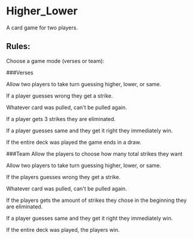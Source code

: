 # Higher_Lower
A card game for two players.

## Rules:

  Choose a game mode (verses or team):
  
  ###Verses
  
  Allow two players to take turn guessing higher, lower, or same.
  
  If a player guesses wrong they get a strike.
  
  Whatever card was pulled, can't be pulled again.
  
  If a player gets 3 strikes they are eliminated.
  
  If a player guesses same and they get it right they 
  immediately win.
  
  If the entire deck was played the game ends in a draw.
  
  ###Team
  Allow the players to choose how many total strikes they want
  
  Allow two players to take turn guessing higher, lower, or same.
  
  If the players guesses wrong they get a strike.
  
  Whatever card was pulled, can't be pulled again.
  
  If the players gets the amount of strikes they chose in the beginning they are eliminated.
  
  If a player guesses same and they get it right they 
  immediately win.
  
  If the entire deck was played, the players win.
  
